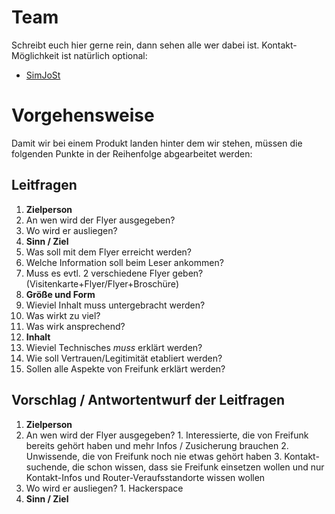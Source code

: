 # Team
Schreibt euch hier gerne rein, dann sehen alle wer dabei ist. Kontakt-Möglichkeit ist natürlich optional:
* [SimJoSt](http://about.me/SimJoSt)
 

# Vorgehensweise
Damit wir bei einem Produkt landen hinter dem wir stehen, müssen die folgenden Punkte in der Reihenfolge abgearbeitet werden:

## Leitfragen

1. **Zielperson**
  1. An wen wird der Flyer ausgegeben?
  2. Wo wird er ausliegen?
2. **Sinn / Ziel**
  1. Was soll mit dem Flyer erreicht werden?
  2. Welche Information soll beim Leser ankommen?
  3. Muss es evtl. 2 verschiedene Flyer geben? (Visitenkarte+Flyer/Flyer+Broschüre)
3. **Größe und Form**
  1. Wieviel Inhalt muss untergebracht werden?
  2. Was wirkt zu viel?
  3. Was wirk ansprechend?
4. **Inhalt**
  1. Wieviel Technisches *muss* erklärt werden?
  2. Wie soll Vertrauen/Legitimität etabliert werden?
  3. Sollen alle Aspekte von Freifunk erklärt werden?

## Vorschlag / Antwortentwurf der Leitfragen

1. **Zielperson**
  1. An wen wird der Flyer ausgegeben?
    1. Interessierte, die von Freifunk bereits gehört haben und mehr Infos / Zusicherung brauchen
    2. Unwissende, die von Freifunk noch nie etwas gehört haben
    3. Kontakt-suchende, die schon wissen, dass sie Freifunk einsetzen wollen und nur Kontakt-Infos und Router-Veraufsstandorte wissen wollen
  2. Wo wird er ausliegen?
    1. Hackerspace
2. **Sinn / Ziel**